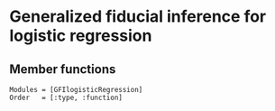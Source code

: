 # Generalized fiducial inference for logistic regression


## Member functions

```@autodocs
Modules = [GFIlogisticRegression]
Order   = [:type, :function]
```